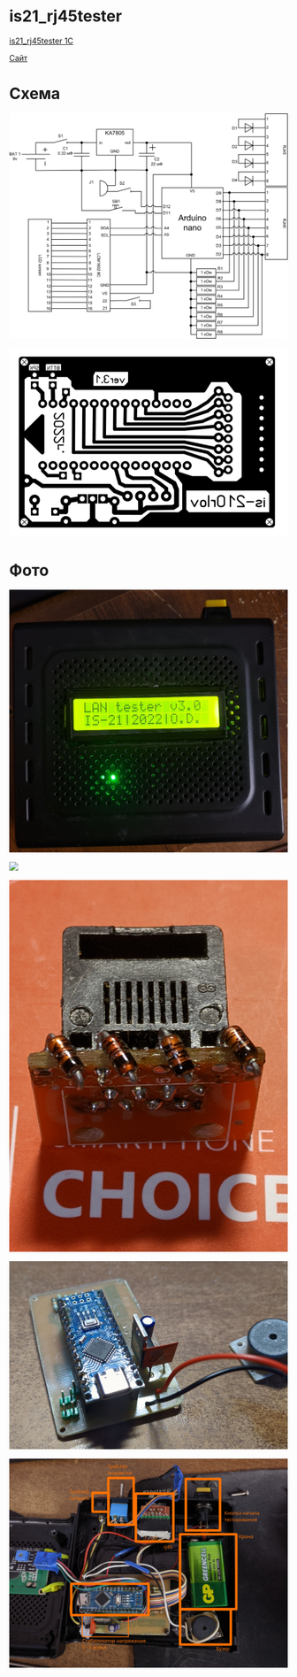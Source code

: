 # is21_rj45tester

[is21_rj45tester 1C](https://github.com/Zunder45/is21_rj45tester_1C)

[Cайт](http://88.205.135.82:7071/testerRJ45/)

# Схема

![Схема](./img/v3.png)

![Схема платы](./img/psb.PNG)

# Фото

![](./img/IMG_20220213_134850.jpg)

![](./img/VDele.jpg)

![](./img/zaglushka.jpg)

![](./img/testerIn.jpg)

![](./img/vnutr.jpg)

